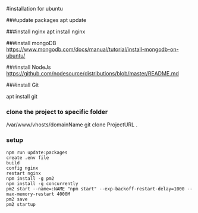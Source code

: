 #installation for ubuntu

###update packages
apt update

###install nginx
apt install nginx

###install mongoDB
https://www.mongodb.com/docs/manual/tutorial/install-mongodb-on-ubuntu/


###install NodeJs
https://github.com/nodesource/distributions/blob/master/README.md

###install Git

apt install git

### clone the project to specific folder 
/var/www/vhosts/domainName
git clone ProjectURL .

### setup
    npm run update:packages
    create .env file
    build
    config nginx
    restart nginx
    npm install -g pm2 
    npm install -g concurrently
    pm2 start --name=:NAME "npm start" --exp-backoff-restart-delay=1000 --max-memory-restart 4000M
    pm2 save
    pm2 startup
  